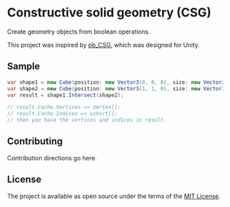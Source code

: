 # Constructive solid geometry (CSG)
Create geometry objects from boolean operations.

This project was inspired by [pb_CSG](https://github.com/karl-/pb_CSG), which was designed for Unity. 

## Sample

```csharp
var shape1 = new Cube(position: new Vector3(0, 0, 0), size: new Vector3(0.50f, 0.50f, 0.50f));
var shape2 = new Cube(position: new Vector3(1, 1, 0), size: new Vector3(0.50f, 0.50f, 0.50f));
var result = shape1.Intersect(shape2);

// result.Cache.Vertices => Vertex[];
// result.Cache.Indices => ushort[];
// then you have the vertices and indices in result.
```

## Contributing
Contribution directions go here.

## License
The project is available as open source under the terms of the [MIT License](http://opensource.org/licenses/MIT).
